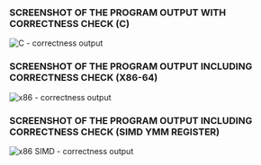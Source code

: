 ### SCREENSHOT OF THE PROGRAM OUTPUT WITH CORRECTNESS CHECK (C)
![C - correctness output](https://github.com/jonaprado/stencil-project/assets/92654347/d06029db-c8c9-4a4f-8d8e-75c268a32992)

### SCREENSHOT OF THE PROGRAM OUTPUT INCLUDING CORRECTNESS CHECK (X86-64)
![x86 - correctness output](https://github.com/jonaprado/stencil-project/assets/92654347/0184988d-f921-42d1-893b-1c32a7b5e76b)

### SCREENSHOT OF THE PROGRAM OUTPUT INCLUDING CORRECTNESS CHECK (SIMD YMM REGISTER)
![x86 SIMD - correctness output](https://github.com/jonaprado/stencil-project/assets/92654347/9634cbd0-8680-4694-a391-a0c32b232f38)
